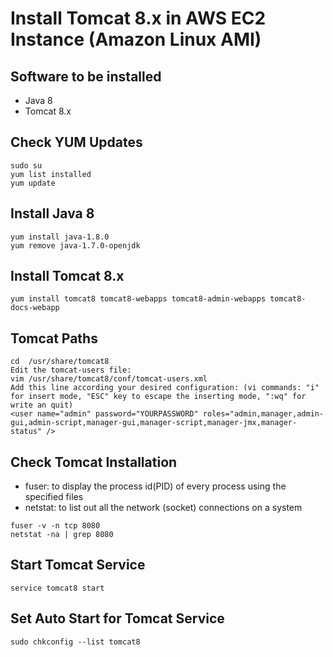 # Install Tomcat 8.x in AWS EC2 Instance (Amazon Linux AMI)

## Software to be installed
* Java 8
* Tomcat 8.x

## Check YUM Updates
```
sudo su
yum list installed
yum update
```

## Install Java 8
```
yum install java-1.8.0
yum remove java-1.7.0-openjdk
```

## Install Tomcat 8.x
```
yum install tomcat8 tomcat8-webapps tomcat8-admin-webapps tomcat8-docs-webapp
```

## Tomcat Paths
```
cd  /usr/share/tomcat8
Edit the tomcat-users file: 
vim /usr/share/tomcat8/conf/tomcat-users.xml
Add this line according your desired configuration: (vi commands: "i" for insert mode, "ESC" key to escape the inserting mode, ":wq" for write an quit)
<user name="admin" password="YOURPASSWORD" roles="admin,manager,admin-gui,admin-script,manager-gui,manager-script,manager-jmx,manager-status" />
```

## Check Tomcat Installation
* fuser: to display the process id(PID) of every process using the specified files
* netstat: to list out all the network (socket) connections on a system
```
fuser -v -n tcp 8080
netstat -na | grep 8080
```

## Start Tomcat Service
```
service tomcat8 start
```

## Set Auto Start for Tomcat Service
```
sudo chkconfig --list tomcat8
```

